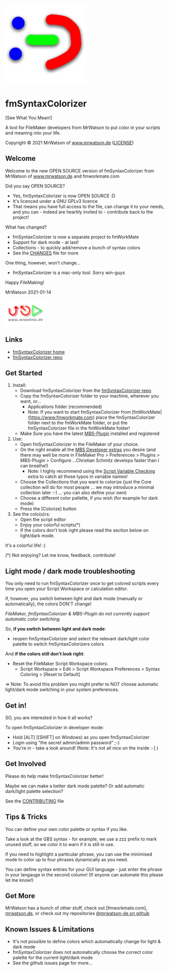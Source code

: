 [![fmSyntaxColorizer logo][fmSyntaxColorizer logo]][fmSyntaxColorizer home]

# fmSyntaxColorizer
[See What You Mean!]

A tool for FileMaker developers from MrWatson to put color in your scripts and meaning into your life.

Copyright © 2021 MrWatson of www.mrwatson.de ([LICENSE](LICENSE))

## Welcome

Welcome to the new OPEN SOURCE version of fmSyntaxColorizer from MrWatson of www.mrwatson.de and fmworkmate.com

Did you say OPEN SOURCE?

- Yes, fmSyntaxColorizer is now OPEN SOURCE :D
- It's licenced under a GNU GPLv3 licence
- That means you have full access to the file, can change it to your needs, 
  and you can - indeed are heartily invited to - contribute back to the project!

What has changed?

- fmSyntaxColorizer is now a separate project to fmWorkMate
- Support for dark mode - at last!
- Collections - to quickly add/remove a bunch of syntax colors
- See the [CHANGES](CHANGES.md) file for more

One thing, however, won't change...

- fmSyntaxColorizer is a mac-only tool. Sorry win-guys

Happy FileMaking!

MrWatson 2021-01-14

[![mrwatson.de][mrwatson.de logo]][mrwatson.de]

## Links

- [fmSyntaxColorizer home][fmSyntaxColorizer home]
- [fmSyntaxColorizer repo][fmSyntaxColorizer repo]


## Get Started

1. Install:
   - Download fmSyntaxColorizer from the [fmSyntaxColorizer repo][fmSyntaxColorizer repo]
   - Copy the fmSyntaxColorizer folder to your machine, wherever you want, or...
     - Applications folder (recommended)
     - Note: If you want to start fmSyntaxColorizer from [fmWorkMate|(https://www.fmworkmate.com)
       place the fmSyntaxColorizer folder next to the fmWorkMate folder, 
       or put the fmSyntaxColorizer file in the fmWorkMate folder!
   - Make Sure you have the latest [MBS-Plugin][MBS-Plugin] installed and registered
2. Use:
   - Open fmSyntaxColorizer in the FileMaker of your choice.
   - On the right enable all the [MBS Developer extras] you desire (and there may well be more in FileMaker Pro > Preferences > Plugins > MBS-Plugin > Configure ...Christian Schmitz develops faster than I can breathe!)
     - Note: I highly recommend using the [Script Variable Checking](https://www.mbs-plugins.com/archive/2015-07-23/Checking_Variable_Declarations/monkeybreadsoftware_blog_filemaker) extra to catch all those typos in variable names!
   - Choose the Collections that you want to colorize (just the Core collection will do for most people ... we may introduce a minimal collection later :-) ... you can also define your own)
   - Choose a different color pallette, if you wish (for example for dark mode)
   - Press the [Colorize] button
3. See the colo(u)rs:
   - Open the script editor
   - Enjoy your colorful scripts(*)
   - If the colors don't look right please read the section below on light/dark mode.

It's a colorful life! :)

(*) Not enjoying? Let me know, feedback, contribute!





## Light mode / dark mode troubleshooting

You only need to run fmSyntaxColorizer once to get colored scripts every time you open your Script Workspace or calculation editor.

If, however, you switch between light and dark mode (manually or automatically), the colors DON'T change!

*FileMaker, fmSyntaxColorizer & MBS-Plugin do not currently support automatic color switching.*

So, **if you switch between light and dark mode**:

- reopen fmSyntaxColorizer and select the relevant dark/light color palette to switch fmSyntaxColorizers colors

And **if the colors still don't look right**:

- Reset the FileMaker Script Workspace colors:
   - Script Workspace > Edit > Script Workspace Preferences > Syntax Coloring > [Reset to Default]

=> Note: To avoid this problem you might prefer to NOT choose automatic light/dark mode switching in your system preferences.

## Get in!

SO, you are interested in how it all works?

To open fmSyntaxColorizer in developer mode:

- Hold [ALT] [[SHIFT] on Windows) as you open fmSyntaxColorizer
- Login using "the secret admin/admin password” ;-)
- You're in - take a look around! (Note: It's not all nice on the inside :-] )


## Get Involved

Please do help make fmSyntaxColorizer better!

Maybe we can make a better dark mode palette?
Or add automatic dark/light palette selection?

See the [CONTRIBUTING](CONTRIBUTING.md) file

## Tips & Tricks

You can define your own color palette or syntax if you like.

Take a look at the GBS syntax - for example, we use a zzz prefix to mark unused stuff, so we color it to warn if it is still in use.

If you need to highlight a particular phrase, you can use the minimised mode to color up to four phrases dynamically as you need.

You can define syntax entries for your GUI language - just enter the phrase in your langauge in the second column! (If anyone can automate this please let me know!)

## Get More

MrWatson has a bunch of other stuff, check out [fmworkmate.com], [mrwatson.de], or check out my repositories [@mrwatson-de on github][github/mrwatson.de]

## Known Issues & Limitations

- It's not possible to define colors which automatically change for light & dark mode
- fmSyntaxColorizer does not automatically choose the correct color palette for the current light/dark mode
- See the github issues page for more...


[fmSyntaxColorizer home]:https://www.fmworkmate.com/fmsyntaxcolorizer
[fmSyntaxColorizer repo]:https://github.com/mrwatson-de/fmSyntaxColorizer
[fmSyntaxColorizer logo]:fmSyntaxColorizer_Logo_256_sm.png
[mrwatson.de logo]:www.mrwatson.de_neon_128.png
[mrwatson.de]:http://www.mrwatson.de
[MBS-Plugin]:https://www.monkeybreadsoftware.com/filemaker/
[github/mrwatson.de]:https://github.com/mrwatson-de
[MBS Developer extras]:https://www.monkeybreadsoftware.com/filemaker/SyntaxColoring/
